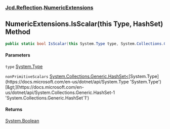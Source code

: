### [Jcd.Reflection](Jcd.Reflection.md 'Jcd.Reflection').[NumericExtensions](NumericExtensions.md 'Jcd.Reflection.NumericExtensions')

## NumericExtensions.IsScalar(this Type, HashSet<Type>) Method

```csharp
public static bool IsScalar(this System.Type type, System.Collections.Generic.HashSet<System.Type> nonPrimitiveScalars=null);
```
#### Parameters

<a name='Jcd.Reflection.NumericExtensions.IsScalar(thisSystem.Type,System.Collections.Generic.HashSet_System.Type_).type'></a>

`type` [System.Type](https://docs.microsoft.com/en-us/dotnet/api/System.Type 'System.Type')

<a name='Jcd.Reflection.NumericExtensions.IsScalar(thisSystem.Type,System.Collections.Generic.HashSet_System.Type_).nonPrimitiveScalars'></a>

`nonPrimitiveScalars` [System.Collections.Generic.HashSet&lt;](https://docs.microsoft.com/en-us/dotnet/api/System.Collections.Generic.HashSet-1 'System.Collections.Generic.HashSet`1')[System.Type](https://docs.microsoft.com/en-us/dotnet/api/System.Type 'System.Type')[&gt;](https://docs.microsoft.com/en-us/dotnet/api/System.Collections.Generic.HashSet-1 'System.Collections.Generic.HashSet`1')

#### Returns
[System.Boolean](https://docs.microsoft.com/en-us/dotnet/api/System.Boolean 'System.Boolean')